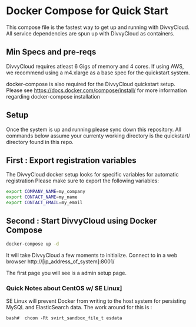# Docker Compose for Quick Start 

This compose file is the fastest way to get up and running with DivvyCloud.
All service dependencies are spun up with DivvyCloud as containers.

## Min Specs and pre-reqs
DivvyCloud requires atleast 6 Gigs of memory and 4 cores.
If using AWS, we recommend using a  m4.xlarge as a base spec for the quickstart system. 

docker-compose is also required for the DivvyCloud quickstart setup. 
Please see  https://docs.docker.com/compose/install/  for more information regarding docker-compose installation

## Setup 

Once the system is up and running please sync down this repository.
All commands below assume your currenty working directory is the quickstart/ directory found in this repo. 


## First : Export registration variables 
The DivvyCloud docker setup looks for specific variables for automatic registration
Please make sure to export the following variables:

```bash
export COMPANY_NAME=my_company
export CONTACT_NAME=my_name
export CONTACT_EMAIL=my_email
````

## Second : Start DivvyCloud using Docker Compose ##

```bash
docker-compose up -d
````

It will take DivvyCloud a few moments to initialize. 
Connect to in a web browser
http://[ip_address_of_system]:8001/

The first page you will see is a admin setup page. 


### Quick Notes about CentOS w/ SE Linux] ###

SE Linux will prevent Docker from writing to the host system for persisting
MySQL and ElasticSearch data. The work around for this is :

`
  bash#  chcon -Rt svirt_sandbox_file_t esdata
`
